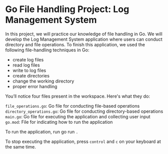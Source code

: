 # Go File Handling Project: Log Management System

In this project, we will practice our knowledge of file handling in Go. We will develop the Log Management System application where users can conduct directory and file operations. To finish this application, we used the following file-handling techniques in Go:

 - create log files
 - read log files
 - write to log files
 - create directories
 - change the working directory
 - proper error handling

You’ll notice four files present in the workspace. Here's what they do:

`file_operations.go`: Go file for conducting file-based operations
`directory_operations.go`: Go file for conducting directory-based operations
`main.go`: Go file for executing the application and collecting user input
`go.mod`: File for indicating how to run the application

To run the application, run go run `.`

To stop executing the application, press `control` and `c` on your keyboard at the same time.